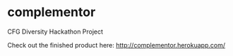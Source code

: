# complementor
CFG Diversity Hackathon Project

Check out the finished product here: 
http://complementor.herokuapp.com/
